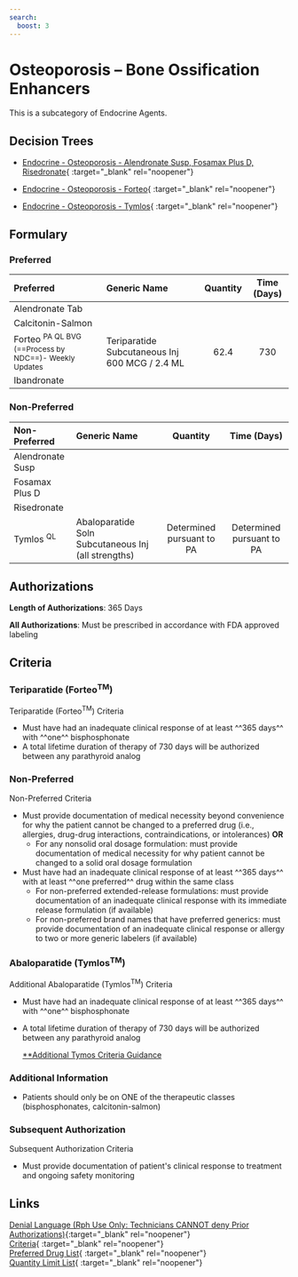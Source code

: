 ```yaml
---
search:
  boost: 3
---
```


# Osteoporosis – Bone Ossification Enhancers

This is a subcategory of Endocrine Agents.

## Decision Trees

- [Endocrine - Osteoporosis - Alendronate Susp, Fosamax Plus D, Risedronate](https://forms.office.com/Pages/ResponsePage.aspx?id=nPhjxpvvj0G9PUHkbAzgaN9UYz8EqmlIs3_TYn4TbXBUODZTREFZRjc1RFE5QkRQSTUyNlo2UVFIUiQlQCNjPTEkJUAjdD1n){ :target="_blank" rel="noopener"}

- [Endocrine - Osteoporosis - Forteo](https://forms.office.com/Pages/ResponsePage.aspx?id=nPhjxpvvj0G9PUHkbAzgaN9UYz8EqmlIs3_TYn4TbXBURUIxVVpFNzZDMFJXTTIzRU80WVU0OU1DTiQlQCNjPTEkJUAjdD1n){ :target="_blank" rel="noopener"}

- [Endocrine - Osteoporosis - Tymlos](https://forms.office.com/Pages/ResponsePage.aspx?id=nPhjxpvvj0G9PUHkbAzgaN9UYz8EqmlIs3_TYn4TbXBUQjJYTDdRTzBEWUgwVDQ5WEU5N1dXQUtMTyQlQCNjPTEkJUAjdD1n){ :target="_blank" rel="noopener"}

## Formulary

### Preferred

| Preferred            | Generic Name                                   | Quantity | Time (Days) |
| :------------------- | :--------------------------------------------- | :------: | :---------: |
| Alendronate Tab      |                                                |          |             |
| Calcitonin-Salmon    |                                                |          |             |
| Forteo <sup>PA QL BVG (==Process by NDC==)- Weekly Updates </sup> | Teriparatide Subcutaneous Inj 600 MCG / 2.4 ML |   62.4   |     730     |
| Ibandronate          |                                                |          |             |

### Non-Preferred

| Non-Preferred        | Generic Name                                        |         Quantity          |        Time (Days)        |
| :------------------- | :-------------------------------------------------- | :-----------------------: | :-----------------------: |
| Alendronate Susp     |                                                     |                           |                           |
| Fosamax Plus D       |                                                     |                           |                           |
| Risedronate          |                                                     |                           |                           |
| Tymlos <sup>QL</sup> | Abaloparatide Soln Subcutaneous Inj (all strengths) | Determined pursuant to PA | Determined pursuant to PA |

## Authorizations

**Length of Authorizations**: 365 Days

**All Authorizations**: Must be prescribed in accordance with FDA approved labeling

## Criteria

### Teriparatide (Forteo<sup>TM</sup>)

Teriparatide (Forteo<sup>TM</sup>) Criteria

- Must have had an inadequate clinical response of at least ^^365 days^^ with ^^one^^ bisphosphonate
- A total lifetime duration of therapy of 730 days will be authorized between any parathyroid analog

### Non-Preferred

Non-Preferred Criteria

- Must provide documentation of medical necessity beyond convenience for why the patient cannot be changed to a preferred drug (i.e., allergies, drug-drug interactions, contraindications, or intolerances) **OR**
    - For any nonsolid oral dosage formulation: must provide documentation of medical necessity for why patient cannot be changed to a solid oral dosage formulation
- Must have had an inadequate clinical response of at least ^^365 days^^ with at least ^^one preferred^^ drug within the same class
    - For non-preferred extended-release formulations: must provide documentation of an inadequate clinical response with its immediate release formulation (if available)
    - For non-preferred brand names that have preferred generics: must provide documentation of an inadequate clinical response or allergy to two or more generic labelers (if available)

### Abaloparatide (Tymlos<sup>TM</sup>)

Additional Abaloparatide (Tymlos<sup>TM</sup>) Criteria

- Must have had an inadequate clinical response of at least ^^365 days^^ with ^^one^^ bisphosphonate
- A total lifetime duration of therapy of 730 days will be authorized between any parathyroid analog

  [**Additional Tymos Criteria Guidance](https://special-spoon-f542dccd.pages.github.io/Pharmacist%20Reference%20Guide/Medication%20Guidance/tymlos/?h=tymlos)

### Additional Information

- Patients should only be on ONE of the therapeutic classes (bisphosphonates, calcitonin-salmon)

### Subsequent Authorization

Subsequent Authorization Criteria

- Must provide documentation of patient's clinical response to treatment and ongoing safety monitoring

## Links

[Denial Language (Rph Use Only: Technicians CANNOT deny Prior Authorizations)](https://mygainwell-my.sharepoint.com.mcas.ms/:w:/r/personal/rachel_carpenter_gainwelltechnologies_com/_layouts/15/Doc.aspx?sourcedoc=%7BCD777F63-7F18-4713-8D6A-B043BEE631F5%7D&file=Denial%20Language%20Updated%2009112023.docx&action=embedview&mobileredirect=true&wdStartOn=54&cid=f4472ece-6d4f-4694-b0c5-c150a2f53fea){:target="_blank" rel="noopener"} </br>
[Criteria](https://medicaid.ohio.gov/static/PHM/drug-coverage/20231001+UPDL+Criteria+_v2.FINAL.pdf#page=61){ :target="_blank" rel="noopener"} </br>
[Preferred Drug List](https://medicaid.ohio.gov/static/PHM/drug-coverage/20231001_UPDL_V2.FINAL.hyperlinks_added.pdf#page=22){ :target="_blank" rel="noopener"} </br>
[Quantity Limit List](https://spbm.medicaid.ohio.gov/SPDocumentLibrary/DocumentLibrary/UPDL/Quantity%20Limits.pdf){ :target="_blank" rel="noopener"}
